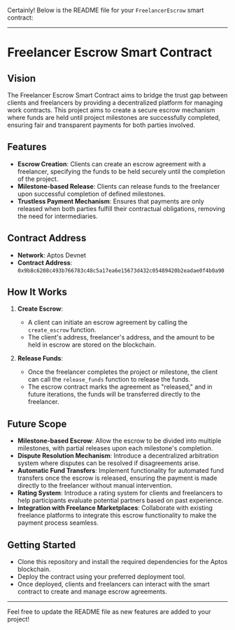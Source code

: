 Certainly! Below is the README file for your `FreelancerEscrow` smart contract:

---

# Freelancer Escrow Smart Contract

## Vision

The Freelancer Escrow Smart Contract aims to bridge the trust gap between clients and freelancers by providing a decentralized platform for managing work contracts. This project aims to create a secure escrow mechanism where funds are held until project milestones are successfully completed, ensuring fair and transparent payments for both parties involved.

## Features

- **Escrow Creation**: Clients can create an escrow agreement with a freelancer, specifying the funds to be held securely until the completion of the project.
- **Milestone-based Release**: Clients can release funds to the freelancer upon successful completion of defined milestones.
- **Trustless Payment Mechanism**: Ensures that payments are only released when both parties fulfill their contractual obligations, removing the need for intermediaries.

## Contract Address

- **Network**: Aptos Devnet
- **Contract Address**: `0x9b8c6208c493b766783c48c5a17ea6e15673d432c05489420b2eadae0f4b0a90`

## How It Works

1. **Create Escrow**:

   - A client can initiate an escrow agreement by calling the `create_escrow` function.
   - The client's address, freelancer's address, and the amount to be held in escrow are stored on the blockchain.

2. **Release Funds**:
   - Once the freelancer completes the project or milestone, the client can call the `release_funds` function to release the funds.
   - The escrow contract marks the agreement as "released," and in future iterations, the funds will be transferred directly to the freelancer.

## Future Scope

- **Milestone-based Escrow**: Allow the escrow to be divided into multiple milestones, with partial releases upon each milestone's completion.
- **Dispute Resolution Mechanism**: Introduce a decentralized arbitration system where disputes can be resolved if disagreements arise.
- **Automatic Fund Transfers**: Implement functionality for automated fund transfers once the escrow is released, ensuring the payment is made directly to the freelancer without manual intervention.
- **Rating System**: Introduce a rating system for clients and freelancers to help participants evaluate potential partners based on past experience.
- **Integration with Freelance Marketplaces**: Collaborate with existing freelance platforms to integrate this escrow functionality to make the payment process seamless.

## Getting Started

- Clone this repository and install the required dependencies for the Aptos blockchain.
- Deploy the contract using your preferred deployment tool.
- Once deployed, clients and freelancers can interact with the smart contract to create and manage escrow agreements.

---

Feel free to update the README file as new features are added to your project!
